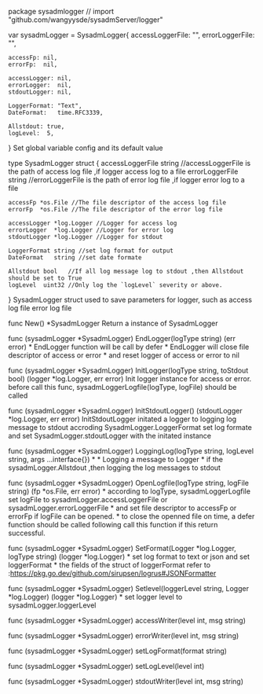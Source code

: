 package sysadmlogger // import "github.com/wangyysde/sysadmServer/logger"

var sysadmLogger = SysadmLogger{
	accessLoggerFile: "",
	errorLoggerFile:  "",

	accessFp: nil,
	errorFp:  nil,

	accessLogger: nil,
	errorLogger:  nil,
	stdoutLogger: nil,

	LoggerFormat: "Text",
	DateFormat:   time.RFC3339,

	Allstdout: true,
	logLevel:  5,
}
    Set global variable config and its default value

type SysadmLogger struct {
	accessLoggerFile string //accessLoggerFile is the path of access log file ,if logger access log to a file
	errorLoggerFile  string //errorLoggerFile is the path of error log file ,if logger error log to a file

	accessFp *os.File //The file descriptor of the access log file
	errorFp  *os.File //The file descriptor of the error log file

	accessLogger *log.Logger //Logger for access log
	errorLogger  *log.Logger //Logger for error log
	stdoutLogger *log.Logger //Logger for stdout

	LoggerFormat string //set log format for output
	DateFormat   string //set date formate

	Allstdout bool   //If all log message log to stdout ,then Allstdout should be set to True
	logLevel  uint32 //Only log the `logLevel` severity or above.
}
    SysadmLogger struct used to save parameters for logger, such as access log
    file error log file

func New() *SysadmLogger
    Return a instance of SysadmLogger

func (sysadmLogger *SysadmLogger) EndLogger(logType string) (err error)
    * EndLogger function will be call by defer * EndLogger will close file
    descriptor of access or error * and reset logger of access or error to nil

func (sysadmLogger *SysadmLogger) InitLogger(logType string, toStdout bool) (logger *log.Logger, err error)
    Init logger instance for access or error. before call this func,
    sysadmLoggerLogfile(logType, logFile) should be called

func (sysadmLogger *SysadmLogger) InitStdoutLogger() (stdoutLogger *log.Logger, err error)
    InitStdoutLogger initated a logger to logging log message to stdout
    accroding SysadmLogger.LoggerFormat set log formate and set
    SysadmLogger.stdoutLogger with the initated instance

func (sysadmLogger *SysadmLogger) LoggingLog(logType string, logLevel string, args ...interface{})
    * * Logging a message to Logger * if the sysadmLogger.Allstdout ,then
    logging the log messages to stdout

func (sysadmLogger *SysadmLogger) OpenLogfile(logType string, logFile string) (fp *os.File, err error)
    * according to logType, sysadmLoggerLogfile set logFile to
    sysadmLogger.accessLoggerFile or sysadmLogger.errorLoggerFile * and set file
    descriptor to accessFp or errorFp if logFile can be opened. * to close the
    openned file on time, a defer function should be called following call this
    function if this return successful.

func (sysadmLogger *SysadmLogger) SetFormat(Logger *log.Logger, logType string) (logger *log.Logger)
    * set log format to text or json and set loggerFormat * the fields of the
    struct of loggerFormat refer to
    :https://pkg.go.dev/github.com/sirupsen/logrus#JSONFormatter

func (sysadmLogger *SysadmLogger) Setlevel(loggerLevel string, Logger *log.Logger) (logger *log.Logger)
    * set logger level to sysadmLogger.loggerLevel

func (sysadmLogger *SysadmLogger) accessWriter(level int, msg string)

func (sysadmLogger *SysadmLogger) errorWriter(level int, msg string)

func (sysadmLogger *SysadmLogger) setLogFormat(format string)

func (sysadmLogger *SysadmLogger) setLogLevel(level int)

func (sysadmLogger *SysadmLogger) stdoutWriter(level int, msg string)

